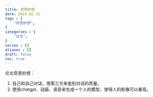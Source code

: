 ```yaml
---
title: 奇思妙想
date: 2023-02-21
tags : [
	"奇思妙想",
]
categories : [
	"论文",
]
series : []
aliases : []
draft: false
toc: true
---
```


论文奇思妙想：
1. 自己和自己对话，用第三方来鉴别对话的质量。
2. 使用chatgpt、动画、语音来生成一个人的模型，使得人的影像可以重现。